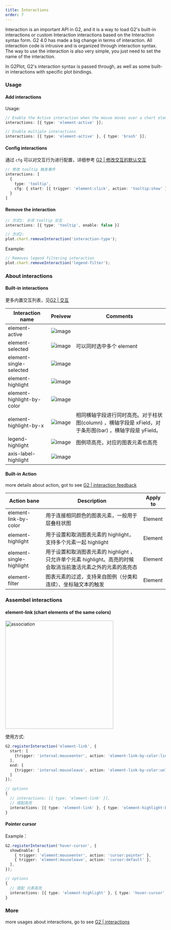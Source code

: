 ```yaml
---
title: Interactions
order: 7
---
```


Interaction is an important API in G2, and it is a way to load G2's built-in interactions or custom Interaction interactions based on the Interaction syntax form. G2 4.0 has made a big change in terms of interaction. All interaction code is intrusive and is organized through interaction syntax. The way to use the interaction is also very simple, you just need to set the name of the interaction.

In G2Plot, G2's interaction syntax is passed through, as well as some built-in interactions with specific plot bindings.

### Usage

#### Add interactions

Usage:

```ts
// Enable the Active interaction when the mouse moves over a chart element (bar in a bar, dot in a dot, etc.)
interactions: [{ type: 'element-active' }];

// Enable multiple interactions
interactions: [{ type: 'element-active' }, { type: 'brush' }];
```

#### Config interactions

通过 `cfg` 可以对交互行为进行配置，详细参考 [G2 | 修改交互的默认交互](https://g2.antv.vision/en/docs/api/general/interaction/#修改交互的默认交互)

```ts
// 修改 tooltip 触发事件
interactions: [
  { 
    type: 'tooltip',
    cfg: { start: [{ trigger: 'element:click', action: 'tooltip:show' }] } 
  }
]
```

#### Remove the interaction

```ts
// 方式1: 关闭 tooltip 交互
interactions: [{ type: 'tooltip', enable: false }]

// 方式2:
plot.chart.removeInteraction('interaction-type');
```

Example:

```ts
// Removes legend filtering interaction
plot.chart.removeInteraction('legend-filter');
```


### About interactions

#### Built-in interactions

更多内置交互列表，见[G2 | 交互](https://g2.antv.vision/zh/docs/api/general/interaction#%E6%89%80%E6%9C%89%E7%9A%84%E4%BA%A4%E4%BA%92%E5%88%97%E8%A1%A8)

| **Interaction name** | **Preivew** | **Comments**|
| --- | --- | --- |
| element-active | ![image](https://gw.alipayobjects.com/zos/antfincdn/UfhBYHY%26Ju/element-active.gif#align=left\&display=inline\&height=428\&margin=%5Bobject%20Object%5D\&name=\&originHeight=428\&originWidth=660\&status=done\&style=none\&width=660)| |
| element-selected | ![image](https://gw.alipayobjects.com/zos/antfincdn/Uws9%24PzRaR/element-selected.gif#align=left\&display=inline\&height=420\&margin=%5Bobject%20Object%5D\&name=\&originHeight=420\&originWidth=566\&status=done\&style=none\&width=566) | 可以同时选中多个 element |
| element-single-selected  | ![image](https://gw.alipayobjects.com/zos/antfincdn/p5jPi6yN5b/element-single-selected.gif#align=left\&display=inline\&height=428\&margin=%5Bobject%20Object%5D\&name=\&originHeight=428\&originWidth=660\&status=done\&style=none\&width=660) |  |
| element-highlight | ![image](https://gw.alipayobjects.com/zos/antfincdn/Ii0m6b7GV5/element-highlight.gif#align=left\&display=inline\&height=428\&margin=%5Bobject%20Object%5D\&name=\&originHeight=428\&originWidth=660\&status=done\&style=none\&width=660) |  |
| element-highlight-by-color | ![image](https://gw.alipayobjects.com/zos/antfincdn/TexNaYF8xf/element-highlight-by-color.gif#align=left\&display=inline\&height=400\&margin=%5Bobject%20Object%5D\&name=\&originHeight=400\&originWidth=558\&status=done\&style=none\&width=558)|  |
| element-highlight-by-x | ![image](https://gw.alipayobjects.com/zos/antfincdn/w5PH%26bkRui/element-highlight-by-x.gif#align=left\&display=inline\&height=420\&margin=%5Bobject%20Object%5D\&name=\&originHeight=420\&originWidth=566\&status=done\&style=none\&width=566) | 相同横轴字段进行同时高亮。对于柱状图(column) ，横轴字段是 xField，对于条形图(bar) ，横轴字段是 yField。 |
| legend-highlight| ![image](https://gw.alipayobjects.com/zos/antfincdn/6cUSu7yn08/legend-highlight.gif#align=left\&display=inline\&height=300\&margin=%5Bobject%20Object%5D\&name=\&originHeight=420\&originWidth=566\&status=done\&style=none\&width=404) | 图例项高亮，对应的图表元素也高亮|
| axis-label-highlight| ![image](https://gw.alipayobjects.com/zos/antfincdn/48JwSOccLo/axis-label-highlight.gif#align=left\&display=inline\&height=420\&margin=%5Bobject%20Object%5D\&name=\&originHeight=420\&originWidth=566\&status=done\&style=none\&width=566)|  |

#### Built-in Action

more details about action, got to see [G2 | interaction feedback](https://g2.antv.vision/zh/docs/api/general/interaction#%E4%BA%A4%E4%BA%92%E5%8F%8D%E9%A6%88-action-%E5%88%97%E8%A1%A8)

| **Action bane** | **Description** | **Apply to** |
| --- | --- | --- |
| element-link-by-color | 用于连接相同颜色的图表元素，一般用于层叠柱状图 | <tag color="green" text="Element">Element</tag> |
| element-highlight | 用于设置和取消图表元素的 highlight，支持多个元素一起 highlight  | <tag color="green" text="Element">Element</tag> |
| element-single-highlight | 用于设置和取消图表元素的 highlight ，只允许单个元素 highlight。高亮的时候会取消当前激活元素之外的元素的高亮态 | <tag color="green" text="Element">Element</tag> |
| element-filter| 图表元素的过滤，支持来自图例（分类和连续）、坐标轴文本的触发 | <tag color="green" text="Element">Element</tag> |

### Assembel interactions

#### element-link (chart elements of the same colors)

<img src="https://gw.alipayobjects.com/mdn/rms_f5c722/afts/img/A*KqE9SpqUKpcAAAAAAAAAAABkARQnAQ#align=left&display=inline&height=248&margin=%5Bobject%20Object%5D" width="339" alt="association" />

使用方式:

```typescript
G2.registerInteraction('element-link', {
  start: [
    {trigger: 'interval:mouseenter', action: 'element-link-by-color:link'}
  ],
  end: [
    {trigger: 'interval:mouseleave', action: 'element-link-by-color:unlink'}
  ]
});

// options
{
  // interactions: [{ type: 'element-link' }],
  // 搭配高亮
  interactions: [{ type: 'element-link' }, { type: 'element-highlight-by-color' }],
}
```

#### Pointer cursor

Example：

```ts
G2.registerInteraction('hover-cursor', {
  showEnable: [
    { trigger: 'element:mouseenter', action: 'cursor:pointer' },
    { trigger: 'element:mouseleave', action: 'cursor:default' },
  ],
});

// options
{
  // 搭配 元素高亮
  interactions: [{ type: 'element-highlight' }, { type: 'hover-cursor' }],
}
```

### More

more usages about interactions, go to see [G2 | interactions](https://g2.antv.vision/en/docs/api/general/interaction)
